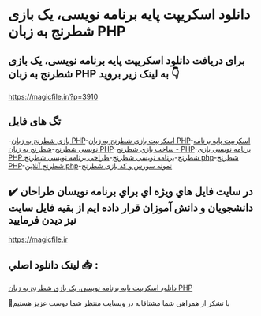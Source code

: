 # دانلود اسکریپت پایه برنامه نویسی، یک بازی شطرنج به زبان PHP

## برای دریافت دانلود اسکریپت پایه برنامه نویسی، یک بازی شطرنج به زبان PHP به لینک زیر بروید 👇

https://magicfile.ir/?p=3910

## تگ های فایل

-[بازی شطرنج به زبان PHP](https://magicfile.ir/product/%d8%a7%d8%b3%da%a9%d8%b1%db%8c%d9%be%d8%aa-%d9%be%d8%a7%db%8c%d9%87%d8%a8%d8%b1%d9%86%d8%a7%d9%85%d9%87-%d9%86%d9%88%db%8c%d8%b3%db%8c-%db%8c%da%a9-%d8%a8%d8%a7%d8%b2%db%8c-%d8%b4%d8%b7%d8%b1%d9%86%d8%ac-%d8%b2%d8%a8%d8%a7%d9%86-php/)-[اسکریپت بازی شطرنج به زبان PHP](https://magicfile.ir/product/%d8%a7%d8%b3%da%a9%d8%b1%db%8c%d9%be%d8%aa-%d9%be%d8%a7%db%8c%d9%87%d8%a8%d8%b1%d9%86%d8%a7%d9%85%d9%87-%d9%86%d9%88%db%8c%d8%b3%db%8c-%db%8c%da%a9-%d8%a8%d8%a7%d8%b2%db%8c-%d8%b4%d8%b7%d8%b1%d9%86%d8%ac-%d8%b2%d8%a8%d8%a7%d9%86-php/)-[اسکریپت پایه برنامه نویسی شطرنج](https://magicfile.ir/product/%d8%a7%d8%b3%da%a9%d8%b1%db%8c%d9%be%d8%aa-%d9%be%d8%a7%db%8c%d9%87%d8%a8%d8%b1%d9%86%d8%a7%d9%85%d9%87-%d9%86%d9%88%db%8c%d8%b3%db%8c-%db%8c%da%a9-%d8%a8%d8%a7%d8%b2%db%8c-%d8%b4%d8%b7%d8%b1%d9%86%d8%ac-%d8%b2%d8%a8%d8%a7%d9%86-php/)-[شطرنج به زبان PHP](https://magicfile.ir/product/%d8%a7%d8%b3%da%a9%d8%b1%db%8c%d9%be%d8%aa-%d9%be%d8%a7%db%8c%d9%87%d8%a8%d8%b1%d9%86%d8%a7%d9%85%d9%87-%d9%86%d9%88%db%8c%d8%b3%db%8c-%db%8c%da%a9-%d8%a8%d8%a7%d8%b2%db%8c-%d8%b4%d8%b7%d8%b1%d9%86%d8%ac-%d8%b2%d8%a8%d8%a7%d9%86-php/)-[ساخت بازي شطرنج - PHP](https://magicfile.ir/product/%d8%a7%d8%b3%da%a9%d8%b1%db%8c%d9%be%d8%aa-%d9%be%d8%a7%db%8c%d9%87%d8%a8%d8%b1%d9%86%d8%a7%d9%85%d9%87-%d9%86%d9%88%db%8c%d8%b3%db%8c-%db%8c%da%a9-%d8%a8%d8%a7%d8%b2%db%8c-%d8%b4%d8%b7%d8%b1%d9%86%d8%ac-%d8%b2%d8%a8%d8%a7%d9%86-php/)-[برنامه نویسی بازی PHP شطرنج](https://magicfile.ir/product/%d8%a7%d8%b3%da%a9%d8%b1%db%8c%d9%be%d8%aa-%d9%be%d8%a7%db%8c%d9%87%d8%a8%d8%b1%d9%86%d8%a7%d9%85%d9%87-%d9%86%d9%88%db%8c%d8%b3%db%8c-%db%8c%da%a9-%d8%a8%d8%a7%d8%b2%db%8c-%d8%b4%d8%b7%d8%b1%d9%86%d8%ac-%d8%b2%d8%a8%d8%a7%d9%86-php/)-[برنامه نویسی شطرنج](https://magicfile.ir/product/%d8%a7%d8%b3%da%a9%d8%b1%db%8c%d9%be%d8%aa-%d9%be%d8%a7%db%8c%d9%87%d8%a8%d8%b1%d9%86%d8%a7%d9%85%d9%87-%d9%86%d9%88%db%8c%d8%b3%db%8c-%db%8c%da%a9-%d8%a8%d8%a7%d8%b2%db%8c-%d8%b4%d8%b7%d8%b1%d9%86%d8%ac-%d8%b2%d8%a8%d8%a7%d9%86-php/)-[طراحی برنامه نویسی شطرنج php](https://magicfile.ir/product/%d8%a7%d8%b3%da%a9%d8%b1%db%8c%d9%be%d8%aa-%d9%be%d8%a7%db%8c%d9%87%d8%a8%d8%b1%d9%86%d8%a7%d9%85%d9%87-%d9%86%d9%88%db%8c%d8%b3%db%8c-%db%8c%da%a9-%d8%a8%d8%a7%d8%b2%db%8c-%d8%b4%d8%b7%d8%b1%d9%86%d8%ac-%d8%b2%d8%a8%d8%a7%d9%86-php/)-[شطرنج PHP](https://magicfile.ir/product/%d8%a7%d8%b3%da%a9%d8%b1%db%8c%d9%be%d8%aa-%d9%be%d8%a7%db%8c%d9%87%d8%a8%d8%b1%d9%86%d8%a7%d9%85%d9%87-%d9%86%d9%88%db%8c%d8%b3%db%8c-%db%8c%da%a9-%d8%a8%d8%a7%d8%b2%db%8c-%d8%b4%d8%b7%d8%b1%d9%86%d8%ac-%d8%b2%d8%a8%d8%a7%d9%86-php/)-[شطرنج آنلاین php](https://magicfile.ir/product/%d8%a7%d8%b3%da%a9%d8%b1%db%8c%d9%be%d8%aa-%d9%be%d8%a7%db%8c%d9%87%d8%a8%d8%b1%d9%86%d8%a7%d9%85%d9%87-%d9%86%d9%88%db%8c%d8%b3%db%8c-%db%8c%da%a9-%d8%a8%d8%a7%d8%b2%db%8c-%d8%b4%d8%b7%d8%b1%d9%86%d8%ac-%d8%b2%d8%a8%d8%a7%d9%86-php/)-[نمونه سورس و کد بازی شطرنج](https://magicfile.ir/product/%d8%a7%d8%b3%da%a9%d8%b1%db%8c%d9%be%d8%aa-%d9%be%d8%a7%db%8c%d9%87%d8%a8%d8%b1%d9%86%d8%a7%d9%85%d9%87-%d9%86%d9%88%db%8c%d8%b3%db%8c-%db%8c%da%a9-%d8%a8%d8%a7%d8%b2%db%8c-%d8%b4%d8%b7%d8%b1%d9%86%d8%ac-%d8%b2%d8%a8%d8%a7%d9%86-php/)

## ✔️ در سايت فايل هاي ويژه اي براي برنامه نويسان طراحان دانشجويان و دانش آموزان قرار داده ايم از بقيه فايل سايت نيز ديدن فرماييد

https://magicfile.ir


## لينک دانلود اصلي 📥 :

[دانلود اسکریپت پایه برنامه نویسی، یک بازی شطرنج به زبان PHP](https://magicfile.ir/product/%d8%a7%d8%b3%da%a9%d8%b1%db%8c%d9%be%d8%aa-%d9%be%d8%a7%db%8c%d9%87%d8%a8%d8%b1%d9%86%d8%a7%d9%85%d9%87-%d9%86%d9%88%db%8c%d8%b3%db%8c-%db%8c%da%a9-%d8%a8%d8%a7%d8%b2%db%8c-%d8%b4%d8%b7%d8%b1%d9%86%d8%ac-%d8%b2%d8%a8%d8%a7%d9%86-php/) 


🙏با تشکر از همراهي شما مشتاقانه در وبسایت منتظر شما دوست عزیز هستیم

